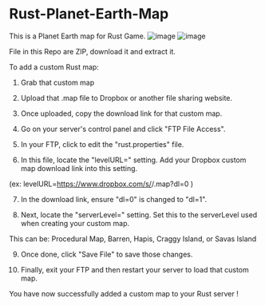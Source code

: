 # Rust-Planet-Earth-Map
This is a Planet Earth map for Rust Game.
![image](https://user-images.githubusercontent.com/1374898/188306691-d1462c42-b0d6-4e59-9e65-0a96d0d20909.png)
![image](https://user-images.githubusercontent.com/1374898/188306714-fc8ec0ea-71fb-4874-9995-3314c269d267.png)



File in this Repo are ZIP, download it and extract it.


To add a custom Rust map:

1. Grab that custom map

2. Upload that .map file to Dropbox or another file sharing website.

3. Once uploaded, copy the download link for that custom map. 

4. Go on your server's control panel and click "FTP File Access".

5. In your FTP, click to edit the "rust.properties" file.

6. In this file, locate the "levelURL=" setting. Add your Dropbox custom map download link into this setting.

(ex: levelURL=https://www.dropbox.com/s/<randomcharacters>/<mapname>.map?dl=0 )

7. In the download link, ensure "dl=0" is changed to "dl=1".

8. Next, locate the "serverLevel=" setting. Set this to the serverLevel used when creating your custom map. 

This can be: Procedural Map, Barren, Hapis, Craggy Island, or Savas Island

9. Once done, click "Save File" to save those changes.

10. Finally, exit your FTP and then restart your server to load that custom map.

You have now successfully added a custom map to your Rust server !
